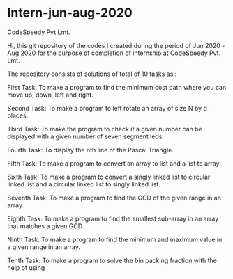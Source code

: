 # Intern-jun-aug-2020
CodeSpeedy Pvt Lmt.


Hi, this git repository of the codes I created during the period of Jun 2020 -Aug 2020 for the purpose of completion of internship at CodeSpeedy Pvt. Lmt.


The repository consists of solutions of total of 10 tasks  as :

First Task: To make a program to find the minimum cost path where you can move up, down, left and right.
            
Second Task: To make a program to left rotate an array of size N by d places.

Third Task: To make the program to check if a given number can be displayed with a given number of seven segment leds.

Fourth Task: To display the nth line of the Pascal Triangle.

Fifth Task: To make a program to convert an array to list and a list to array.

Sixth Task: To make a program to convert a singly linked list to circular linked list and a circular linked list to singly linked list.

Seventh Task: To make a program to find the GCD of the given range in an array.

Eighth Task: To make a program to find the smallest sub-array in an array that matches a given GCD.

Ninth Task: To make a program to find the minimum and maximum value in a given range in an array.

Tenth Task: To make a program to solve the bin packing fraction with the help of using 
